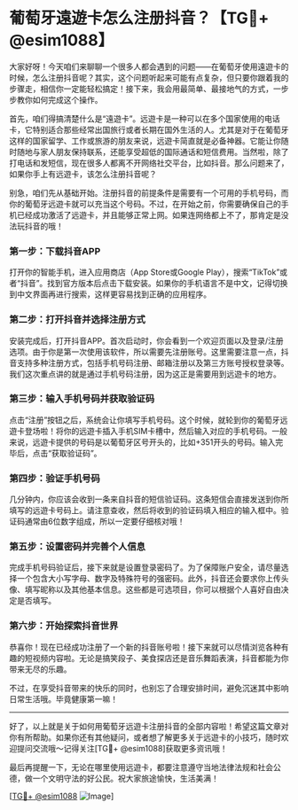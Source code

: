 # 葡萄牙遠遊卡怎么注册抖音？【TG💪+ @esim1088】

大家好呀！今天咱们来聊聊一个很多人都会遇到的问题——在葡萄牙使用遠遊卡的时候，怎么注册抖音呢？其实，这个问题听起来可能有点复杂，但只要你跟着我的步骤走，相信你一定能轻松搞定！接下来，我会用最简单、最接地气的方式，一步步教你如何完成这个操作。

首先，咱们得搞清楚什么是“遠遊卡”。远遊卡是一种可以在多个国家使用的电话卡，它特别适合那些经常出国旅行或者长期在国外生活的人。尤其是对于在葡萄牙这样的国家留学、工作或旅游的朋友来说，远遊卡简直就是必备神器。它能让你随时随地与家人朋友保持联系，还能享受超低的国际通话和短信费用。当然啦，除了打电话和发短信，现在很多人都离不开网络社交平台，比如抖音。那么问题来了，如果你手上有远遊卡，该怎么注册抖音呢？

别急，咱们先从基础开始。注册抖音的前提条件是需要有一个可用的手机号码，而你的葡萄牙远遊卡就可以充当这个号码。不过，在开始之前，你需要确保自己的手机已经成功激活了远遊卡，并且能够正常上网。如果连网络都上不了，那肯定是没法玩抖音的哦！

### 第一步：下载抖音APP

打开你的智能手机，进入应用商店（App Store或Google Play），搜索“TikTok”或者“抖音”。找到官方版本后点击下载安装。如果你的手机语言不是中文，记得切换到中文界面再进行搜索，这样更容易找到正确的应用程序。

### 第二步：打开抖音并选择注册方式

安装完成后，打开抖音APP。首次启动时，你会看到一个欢迎页面以及登录/注册选项。由于你是第一次使用该软件，所以需要先注册账号。这里需要注意一点，抖音支持多种注册方式，包括手机号码注册、邮箱注册以及第三方账号授权登录等。我们这次重点讲的就是通过手机号码注册，因为这正是需要用到远遊卡的地方。

### 第三步：输入手机号码并获取验证码

点击“注册”按钮之后，系统会让你填写手机号码。这个时候，就轮到你的葡萄牙远遊卡登场啦！将你的远遊卡插入手机SIM卡槽中，然后输入对应的手机号码。一般来说，远遊卡提供的号码是以葡萄牙区号开头的，比如+351开头的号码。输入完毕后，点击“获取验证码”。

### 第四步：验证手机号码

几分钟内，你应该会收到一条来自抖音的短信验证码。这条短信会直接发送到你所填写的远遊卡号码上。请注意查收，然后将收到的验证码填入相应的输入框中。验证码通常由6位数字组成，所以一定要仔细核对哦！

### 第五步：设置密码并完善个人信息

完成手机号码验证后，接下来就是设置登录密码了。为了保障账户安全，请尽量选择一个包含大小写字母、数字及特殊符号的强密码。此外，抖音还会要求你上传头像、填写昵称以及其他基本信息。这些都是可选项目，你可以根据个人喜好自由决定是否填写。

### 第六步：开始探索抖音世界

恭喜你！现在已经成功注册了一个新的抖音账号啦！接下来就可以尽情浏览各种有趣的短视频内容啦。无论是搞笑段子、美食探店还是音乐舞蹈表演，抖音都能为你带来无尽的乐趣。

不过，在享受抖音带来的快乐的同时，也别忘了合理安排时间，避免沉迷其中影响日常生活哦。毕竟健康第一嘛！

---

好了，以上就是关于如何用葡萄牙远遊卡注册抖音的全部内容啦！希望这篇文章对你有所帮助。如果你还有其他疑问，或者想了解更多关于远遊卡的小技巧，随时欢迎提问交流哦～记得关注[TG💪+ @esim1088]获取更多资讯哦！

最后再提醒一下，无论在哪里使用远遊卡，都要注意遵守当地法律法规和社会公德，做一个文明守法的好公民。祝大家旅途愉快，生活美满！

[[TG💪+ @esim1088](https://t.me/s/esim1088) ![Image](https://i.postimg.cc/4NQfJmqS/Snipaste-2025-05-13-00-14-12.png)]